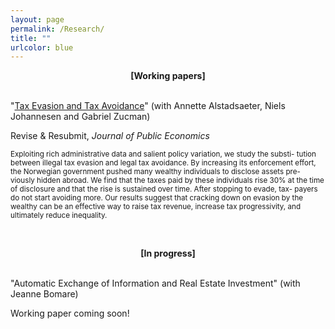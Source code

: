 ```yaml
---
layout: page
permalink: /Research/
title: ""
urlcolor: blue
---
```


<div align="center">
 <b>[Working papers]</b>
</div>
&nbsp;  
  
"[Tax Evasion and Tax Avoidance](/publications/AJLZ2021(4).pdf)" (with Annette Alstadsaeter, Niels Johannesen and Gabriel Zucman) 

Revise & Resubmit, *Journal of Public Economics*
  
  
<sub> Exploiting rich administrative data and salient policy variation, we study the substi-
tution between illegal tax evasion and legal tax avoidance. By increasing its enforcement
effort, the Norwegian government pushed many wealthy individuals to disclose assets pre-
viously hidden abroad. We find that the taxes paid by these individuals rise 30% at the
time of disclosure and that the rise is sustained over time. After stopping to evade, tax-
payers do not start avoiding more. Our results suggest that cracking down on evasion by
the wealthy can be an effective way to raise tax revenue, increase tax progressivity, and
ultimately reduce inequality. </sub>

&nbsp;  
  
<div align="center">
 <b>[In progress]</b>
</div>
&nbsp;  
  
"Automatic Exchange of Information and Real Estate Investment" (with Jeanne Bomare) 
  
Working paper coming soon!

